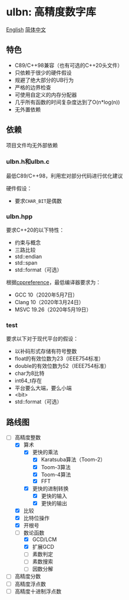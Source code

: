 #  ulbn: 高精度数字库

[English](./README.md) [简体中文](./README_zh_CN.md)

## 特色

- C89/C++98兼容（也有可选的C++20头文件）
- 只依赖于很少的硬件假设
- 规避了绝大部分的UB行为
- 严格的边界检查
- 可使用自定义的内存分配器
- 几乎所有函数的时间复杂度达到了O(n*log(n))
- 无外置依赖

## 依赖

项目文件均无外部依赖

### ulbn.h和ulbn.c

最低C89/C++98，利用宏对部分代码进行优化建议

硬件假设：

- 要求`CHAR_BIT`是偶数

### ulbn.hpp

要求C++20的以下特性：

- 约束与概念
- 三路比较
- std::endian
- std::span
- std::format（可选）

根据[cppreference](https://zh.cppreference.com)，最低编译器要求为：
- GCC 10（2020年5月7日）
- Clang 10（2020年3月24日）
- MSVC 19.26（2020年5月19日）

### test

要求以下对于现代平台的假设：

- 以补码形式存储有符号整数
- float的有效位数为23（IEEE754标准）
- double的有效位数为52（IEEE754标准）
- char为8比特
- int64_t存在
- 平台要么大端，要么小端
- \<bit\>
- std::format（可选）

## 路线图

- [ ] 高精度整数
  - [x] 算术
    - [x] 更快的乘法
      - [x] Karatsuba算法（Toom-2）
      - [x] Toom-3算法
      - [x] Toom-4算法
      - [x] FFT
    - [x] 更快的进制转换
      - [x] 更快的输入
      - [x] 更快的输出
  - [x] 比较
  - [x] 比特位操作
  - [x] 开根号
  - [ ] 数论函数
    - [x] GCD/LCM
    - [x] 扩展GCD
    - [ ] 素数判定
    - [ ] 素数搜索
    - [ ] 因数分解
- [ ] 高精度分数
- [ ] 高精度浮点数
- [ ] 高精度十进制浮点数